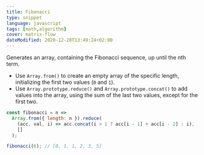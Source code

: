 ```yaml
---
title: Fibonacci
type: snippet
language: javascript
tags: [math,algorithm]
cover: matrix-flow
dateModified: 2020-12-28T13:49:24+02:00
---
```


Generates an array, containing the Fibonacci sequence, up until the nth term.

- Use `Array.from()` to create an empty array of the specific length, initializing the first two values (`0` and `1`).
- Use `Array.prototype.reduce()` and `Array.prototype.concat()` to add values into the array, using the sum of the last two values, except for the first two.

```js
const fibonacci = n =>
  Array.from({ length: n }).reduce(
    (acc, val, i) => acc.concat(i > 1 ? acc[i - 1] + acc[i - 2] : i),
    []
  );
```

```js
fibonacci(6); // [0, 1, 1, 2, 3, 5]
```